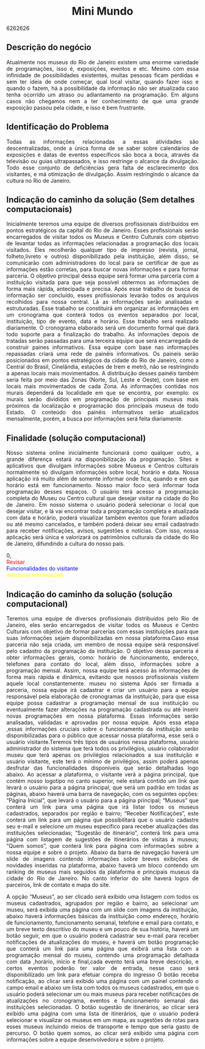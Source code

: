<h1 align="center">Mini Mundo</h1>6262626

<h2>Descrição do negócio</h2>

<p align="justify">Atualmente nos museus do Rio de Janeiro existem uma enorme variedade de programações, isso é, exposições, eventos e etc. Mesmo com essa infinidade de possibilidades existentes, muitas pessoas ficam perdidas e sem ter ideia de onde começar, qual local visitar, quando fazer isso e quando o fazem, há a possibilidade da informação não ser atualizada caso tenha ocorrido um atraso ou adiantamento na programação.  Em alguns casos não chegamos nem a ter conhecimento de que uma grande exposição passou pela cidade, e isso é bem frustrante. </p>


<h2>Identificação do Problema</h2>

<p align="justify">Todas as informações relacionadas a essas atividades são descentralizadas, onde a única forma de se saber sobre calendários de exposições e datas de eventos específicos são boca a boca, através da televisão ou guias ultrapassados, e isso restringe o alcance da divulgação. Todo esse conjunto de deficiências gera falta de esclarecimento dos visitantes, e má otimização de divulgação. Assim restringindo o alcance da cultura no Rio de Janeiro.</p>



<h2>Indicação do caminho da solução (Sem detalhes computacionais)</h2>

<p align="justify">Inicialmente teremos uma equipe de diversos profissionais distribuídos em pontos estratégicos da capital do Rio de Janeiro. Esses profissionais serão encarregados de visitar todos os Museus e Centro Culturais com objetivo de levantar todas as informações relacionadas a programação dos locais visitados. Eles recolherão qualquer tipo de impresso (revista, jornal, folheto,livreto e outros) disponibilizado pela instituição, além disso, se comunicarão com administradores do local para se certificar de que as informações estão corretas, para buscar novas informações e para formar parceria. O objetivo principal dessa equipe será formar uma parceria com a instituição visitada para que seja possível obtermos as informações de forma mais rápida, antecipada e precisa. Após esse trabalho de busca de informação ser concluído, esses profissionais levarão todos os arquivos recolhidos para nossa central. Lá as informações serão analisadas e estruturadas. Esse trabalho se constituirá em organizar as informações em um cronograma que conterá todos os eventos separados por local, instituição, tipo de evento, data e horário. Esse trabalho será realizado diariamente. O cronograma elaborado será um documento formal que dará todo suporte para a finalização do trabalho.
 As informações depois de tratadas serão passadas para uma terceira equipe que será encarregada de construir paines informativos. Essa equipe com base nas informações repassadas criará uma rede de painéis informativos. Os paineis serão posicionados em pontos estratégicos da cidade do Rio de Janeiro, como a Central do Brasil, Cinelândia, estações de trem e metrô, não se restringindo a apenas locais mais movimentados. A distribuição desses painéis também seria feita por meio das Zonas (Norte, Sul, Leste e Oeste), com base em locais mais movimentados de cada Zona. As informações contidas nos murais dependerá da localidade em que se encontra, por exemplo: os murais serão divididos em programação de principais museus mais próximos da localização e programação dos principais museus de todo Estado. 
O conteúdo dos painéis informativos serão atualizados mensalmente, porém, a busca por informações será feita diariamente.</p>

<h2>Finalidade (solução computacional)</h2>

<p align="justify">Nosso sistema online inicialmente funcionará como qualquer outro, a grande diferença estará na disponibilização da programação. Sites e aplicativos que divulgam informações sobre Museus e Centros culturais normalmente só divulgam informações sobre local, horário e data. Nossa aplicação irá muito além de somente informar onde fica, quando e em que horário está em funcionamento. Nosso maior foco será informar toda programação desses espaços. O usuário terá acesso a programação completa do Museu ou Centro cultural que desejar visitar na cidade do Rio de Janeiro. Em nosso sistema o usuário poderá selecionar o local que desejar visitar, e lá vai encontrar toda a programação completa e atualizada com data e horário, poderá visualizar também eventos que foram adiados ou até mesmo cancelados, e também poderá deixar seu email cadastrado para receber notificações, avisos, sugestões e notícias. Com isso, nossa aplicação será única e valorizará os patrimônios culturais da cidade do Rio de Janeiro, difundindo a cultura do nosso país.</p>

0,<br>
<font color="#FF0000">Revisar</font><br>
<font color="blue">Funcionalidades do visitante</font><br>
<font color="yellow">Adicionar informações</font><br>

<h2>Indicação do caminho da solução (solução computacional)</h2>

<p align="justify">Teremos uma equipe de diversos profissionais distribuídos pelo Rio de Janeiro, eles serão encarregados de visitar todos os Museus e Centro Culturais com objetivo de formar parcerias com essas instituições para que suas informações sejam disponibilizadas em nossa plataforma.Caso essa parceria não seja criada, um membro de nossa equipe será responsável pelo cadastro da programação da instituição. O objetivo dessa parceria é obter informações gerais, como: horário de funcionamento, endereço, telefones para contato do local, além disso, informações sobre a programação mensal. Assim, nossa equipe terá acesso às informações de forma mais rápida e dinâmica, evitando que nossos profissionais visitem aquele local constantemente. museu no sistema Após ser firmada a parceria, nossa equipe irá cadastrar e criar  um usuário para a equipe responsável pela elaboração de cronogramas da instituição, para que essa equipe possa cadastrar a programação mensal de sua instituição ou eventualmente fazer alterações na programação cadastrada ou até inserir novas programações em nossa plataforma. Essas informações serão analisadas, validadas e aprovadas por nossa equipe. Após essa etapa ,essas informações cruciais sobre o funcionamento da instituição serão disponibilizadas para o público que acessar nossa plataforma, esse será o usuário visitante.Teremos três tipos de usuários nessa plataforma, usuário administrador do sistema que terá todos os privilégios, usuário colaborador museu que terá apenas os privilégios relacionados a sua instituição e usuário visitante, este terá o mínimo de privilégios, assim poderá apenas desfrutar das funcionalidades disponíveis que serão detalhadas logo abaixo.
Ao acessar a plataforma, o visitante verá a página principal, que contém nosso logotipo no canto superior, nele estará contido um link que levará o usuário para a página principal, que será um padrão em todas as páginas, abaixo haverá uma barra de navegação, com os seguintes opções: “Página Inicial”, que levará o usuário para a página principal; “Museus” que conterá um link para uma página que irá listar todos os museus cadastrados, separados por região e bairro; “Receber Notificações”, este conterá um link para um página que possibilitará que o usuário cadastre seu e-mail e selecione um museu específico para receber atualizações das instituições selecionadas; “Sugestão de itinerário”, conterá link para uma página com listagem de sugestões de itinerários de visitas à museus; “Quem somos”, que conterá link para  página com informações sobre a nossa equipe e sobre o projeto. Abaixo da barra de navegação haverá um slide de imagens contendo informações sobre breves exibições de novidades inseridas na plataforma, abaixo haverá um bloco contendo um ranking de museus mais seguidos da plataforma e principais museus da cidade do Rio de Janeiro. No canto inferior do site haverá logos de parceiros, link de contato e mapa do site.</p>

<p align="justify">A opção “Museus”, ao ser clicado será exibido uma listagem com todos os museus cadastrados, agrupados por região e bairro, ao selecionar um museu, será exibida uma página com um slide com imagens da instituição, abaixo haverá informações básicas da instituição como endereço, horário de funcionamento, funcionamento semanal, telefone e email para contato, e um breve texto descritivo do museu e um pouco de sua história,  haverá um botão seguir, em que o usuário poderá cadastrar seu e-mail para receber notificações de atualizações do museu, e haverá um botão programação que conterá um link para uma página que exibirá uma lista com a  programação mensal do museu, contendo uma programação detalhada com data ,horário, início e final,cada evento terá uma breve descrição, e certos eventos  poderão ter valor de entrada, nesse caso será disponibilizado um link para efetuar compra do ingresso
 O botão receba notificação, ao clicar será exibido uma página com um painel contendo o campo email e abaixo um lista com todos os museus cadastrados, em que o usuário poderá selecionar um ou mais museus para receber notificações de atualizações no cronograma, eventos e funcionamento semanal das instituições selecionadas. 
O botão sugestão de itinerários, ao clicar será exibido uma página com uma lista de itinerários, que o usuário poderá selecionar e visualizar os museus em um mapa, as sugestões de rotas para esses museus incluindo meios de transporte e tempo que seria gasto de percurso.
O botão quem somos, ao clicar será exibido uma página com informações sobre a equipe desenvolvedora e sobre o projeto.</p>


